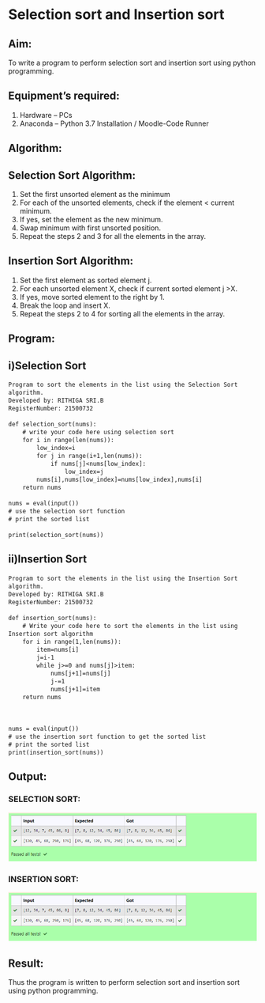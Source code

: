 # Selection sort and Insertion sort
## Aim:
To write a program to perform selection sort and insertion sort using python programming.
## Equipment’s required:
1.	Hardware – PCs
2.	Anaconda – Python 3.7 Installation / Moodle-Code Runner
## Algorithm:
## Selection Sort Algorithm:
1.	Set the first unsorted element as the minimum
2.	For each of the unsorted elements, check if the element < current minimum.
3.	If yes, set the element as the new minimum.
4.	Swap minimum with first unsorted position.
5.	Repeat the steps 2 and 3 for all the elements in the array.
## Insertion Sort Algorithm:
1.	Set the first element as sorted element j.
2.	For each unsorted element X, check if current sorted element j >X.
3.	If yes, move sorted element to the right by 1.
4.	Break the loop and insert X.
5.	Repeat the steps 2 to 4 for sorting all the elements in the array.
## Program:
## i)Selection Sort
``` 
Program to sort the elements in the list using the Selection Sort algorithm.
Developed by: RITHIGA SRI.B
RegisterNumber: 21500732

def selection_sort(nums):
    # write your code here using selection sort
    for i in range(len(nums)):
        low_index=i
        for j in range(i+1,len(nums)):
            if nums[j]<nums[low_index]:
                low_index=j
        nums[i],nums[low_index]=nums[low_index],nums[i]
    return nums

nums = eval(input())
# use the selection sort function
# print the sorted list

print(selection_sort(nums))

```

## ii)Insertion Sort
```
Program to sort the elements in the list using the Insertion Sort algorithm.
Developed by: RITHIGA SRI.B
RegisterNumber: 21500732

def insertion_sort(nums):
    # Write your code here to sort the elements in the list using Insertion sort algorithm
    for i in range(1,len(nums)):
        item=nums[i]
        j=i-1
        while j>=0 and nums[j]>item:
            nums[j+1]=nums[j]
            j-=1
            nums[j+1]=item
    return nums
    
    
    
nums = eval(input())
# use the insertion sort function to get the sorted list
# print the sorted list
print(insertion_sort(nums))
```

## Output:
### SELECTION SORT:
![OUTPUT](output1.png)
### INSERTION SORT:
![OUTPUT](output2.png)


## Result:
Thus the program is written to perform selection sort and insertion sort using python programming.
